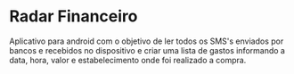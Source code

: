 Radar Financeiro
===============

Aplicativo para android com o objetivo de ler todos os SMS's enviados por bancos e recebidos no dispositivo e criar uma lista de gastos informando a data, hora, valor e estabelecimento onde foi realizado a compra.
